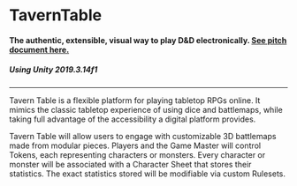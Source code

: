 # TavernTable
#### The authentic, extensible, visual way to play D&D electronically.  [See pitch document here.](https://docs.google.com/document/d/1SFVGsuoUwTVq0n53vMd_aqJGCszodNytv5VMjYUAXkA/edit?usp=sharing)

##### Using Unity 2019.3.14f1
-----

Tavern Table is a flexible platform for playing tabletop RPGs online. It mimics the classic tabletop experience of using dice and battlemaps, while taking full advantage of the accessibility a digital platform provides.
    
Tavern Table will allow users to engage with customizable 3D battlemaps made from modular pieces. Players and the Game Master will control Tokens, each representing characters or monsters. Every character or monster will be associated with a Character Sheet that stores their statistics. The exact statistics stored will be modifiable via custom Rulesets. 

